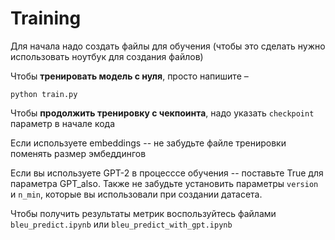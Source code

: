 # Training

Для начала надо создать файлы для обучения (чтобы это сделать нужно использовать ноутбук для создания файлов)

Чтобы **тренировать модель с нуля**, просто напишите –

`python train.py`

Чтобы **продолжить тренировку с чекпоинта**, надо указать `checkpoint` параметр в начале кода

Если используете embeddings -- не забудьте файле тренировки поменять размер эмбеддингов

Если вы используете GPT-2 в процесссе обучения -- поставьте True для параметра GPT_also. Также не забудьте установить параметры `version` и `n_min`, которые вы использовали при создании датасета. 

Чтобы получить результаты метрик воспользуйтесь файлами 
`bleu_predict.ipynb` или `bleu_predict_with_gpt.ipynb`


